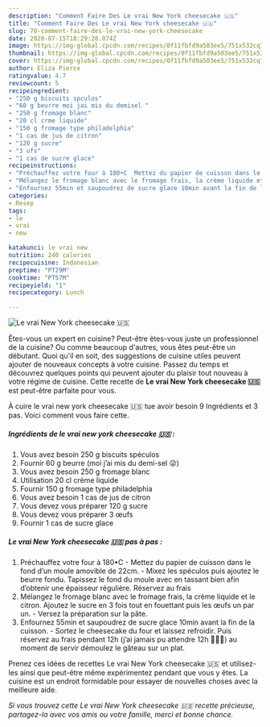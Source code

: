 ```yaml
---
description: "Comment Faire Des Le vrai New York cheesecake 🇺🇸"
title: "Comment Faire Des Le vrai New York cheesecake 🇺🇸"
slug: 70-comment-faire-des-le-vrai-new-york-cheesecake
date: 2020-07-15T18:29:28.074Z
image: https://img-global.cpcdn.com/recipes/0f11fbfd9a503ee5/751x532cq70/le-vrai-new-york-cheesecake-🇺🇸-photo-principale-de-la-recette.jpg
thumbnail: https://img-global.cpcdn.com/recipes/0f11fbfd9a503ee5/751x532cq70/le-vrai-new-york-cheesecake-🇺🇸-photo-principale-de-la-recette.jpg
cover: https://img-global.cpcdn.com/recipes/0f11fbfd9a503ee5/751x532cq70/le-vrai-new-york-cheesecake-🇺🇸-photo-principale-de-la-recette.jpg
author: Eliza Pierce
ratingvalue: 4.7
reviewcount: 5
recipeingredient:
- "250 g biscuits spculos"
- "60 g beurre moi jai mis du demisel "
- "250 g fromage blanc"
- "20 cl crme liquide"
- "150 g fromage type philadelphia"
- "1 cas de jus de citron"
- "120 g sucre"
- "3 ufs"
- "1 cas de sucre glace"
recipeinstructions:
- "Préchauffez votre four à 180•C  Mettez du papier de cuisson dans le fond d’un moule amovible de 22cm.  Mixez les spéculos puis ajoutez le beurre fondu. Tapissez le fond du moule avec en tassant bien afin d’obtenir une épaisseur régulière. Réservez au frais"
- "Mélangez le fromage blanc avec le fromage frais, la crème liquide et le citron. Ajoutez le sucre en 3 fois tout en fouettant puis les œufs un par un.  Versez la préparation sur la pâte."
- "Enfournez 55min et saupoudrez de sucre glace 10min avant la fin de la cuisson.  Sortez le cheesecake du four et laissez refroidir. Puis réservez au frais pendant 12h (j’ai jamais pu attendre 12h 🤣🤣🤣) au moment de servir démoulez le gâteau sur un plat."
categories:
- Resep
tags:
- le
- vrai
- new

katakunci: le vrai new 
nutrition: 240 calories
recipecuisine: Indonesian
preptime: "PT29M"
cooktime: "PT57M"
recipeyield: "1"
recipecategory: Lunch

---
```



![Le vrai New York cheesecake 🇺🇸](https://img-global.cpcdn.com/recipes/0f11fbfd9a503ee5/751x532cq70/le-vrai-new-york-cheesecake-🇺🇸-photo-principale-de-la-recette.jpg)

Êtes-vous un expert en cuisine? Peut-être êtes-vous juste un professionnel de la cuisine? Ou comme beaucoup d'autres, vous êtes peut-être un débutant. Quoi qu'il en soit, des suggestions de cuisine utiles peuvent ajouter de nouveaux concepts à votre cuisine. Passez du temps et découvrez quelques points qui peuvent ajouter du plaisir tout nouveau à votre régime de cuisine. Cette recette de <strong> Le vrai New York cheesecake 🇺🇸 </strong> est peut-être parfaite pour vous.

<!--inarticleads1-->

À cuire le vrai new york cheesecake 🇺🇸 tue avoir besoin 9 Ingrédients et 3 pas. Voici comment vous faire cette.

##### Ingrédients de le vrai new york cheesecake 🇺🇸 :

1. Vous avez besoin 250 g biscuits spéculos
1. Fournir 60 g beurre (moi j’ai mis du demi-sel 😜)
1. Vous avez besoin 250 g fromage blanc
1. Utilisation 20 cl crème liquide
1. Fournir 150 g fromage type philadelphia
1. Vous avez besoin 1 cas de jus de citron
1. Vous devez vous préparer 120 g sucre
1. Vous devez vous préparer 3 œufs
1. Fournir 1 cas de sucre glace




<!--inarticleads2-->

##### Le vrai New York cheesecake 🇺🇸 pas à pas :

1. Préchauffez votre four à 180•C  - Mettez du papier de cuisson dans le fond d’un moule amovible de 22cm.  - Mixez les spéculos puis ajoutez le beurre fondu. Tapissez le fond du moule avec en tassant bien afin d’obtenir une épaisseur régulière. Réservez au frais
1. Mélangez le fromage blanc avec le fromage frais, la crème liquide et le citron. Ajoutez le sucre en 3 fois tout en fouettant puis les œufs un par un.  - Versez la préparation sur la pâte.
1. Enfournez 55min et saupoudrez de sucre glace 10min avant la fin de la cuisson.  - Sortez le cheesecake du four et laissez refroidir. Puis réservez au frais pendant 12h (j’ai jamais pu attendre 12h 🤣🤣🤣) au moment de servir démoulez le gâteau sur un plat.




<!--inarticleads1-->

<p>
Prenez ces idées de recettes Le vrai New York cheesecake 🇺🇸 et utilisez-les ainsi que peut-être même expérimentez pendant que vous y êtes. La cuisine est un endroit formidable pour essayer de nouvelles choses avec la meilleure aide.
</p>

<p>
<i>Si vous trouvez cette Le vrai New York cheesecake 🇺🇸 recette précieuse, partagez-la avec vos amis ou votre famille, merci et bonne chance.</i>
</p>
